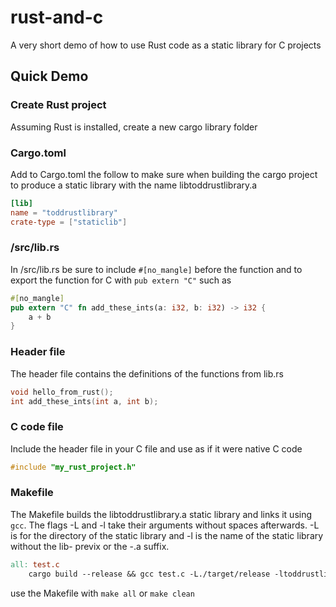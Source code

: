 # rust-and-c
A very short demo of how to use Rust code as a static library for C projects

## Quick Demo

### Create Rust project
Assuming Rust is installed, create a new cargo library folder

### Cargo.toml
Add to Cargo.toml the follow to make sure when building the cargo project to produce a static library with the name libtoddrustlibrary.a

```toml
[lib]
name = "toddrustlibrary"
crate-type = ["staticlib"]
```

### /src/lib.rs
In /src/lib.rs be sure to include `#[no_mangle]` before the function and to export the function for C with `pub extern "C"` such as 

```rust
#[no_mangle]
pub extern "C" fn add_these_ints(a: i32, b: i32) -> i32 {
    a + b
}
```

### Header file
The header file contains the definitions of the functions from lib.rs

```c
void hello_from_rust();
int add_these_ints(int a, int b);
```

### C code file
Include the header file in your C file and use as if it were native C code

```c
#include "my_rust_project.h"
```

### Makefile
The Makefile builds the libtoddrustlibrary.a static library and links it using `gcc`. The flags -L and -l take their arguments without spaces afterwards. -L is for the directory of the static library and -l is the name of the static library without the lib- previx or the -.a suffix.

```makefile
all: test.c
	cargo build --release && gcc test.c -L./target/release -ltoddrustlibrary -o test
```
use the Makefile with `make all` or `make clean`
